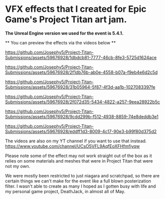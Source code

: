 # VFX effects that I created for Epic Game's Project Titan art jam. #

**The Unreal Engine version we used for the event is 5.4.1.**

** You can preview the effects via the videos below **

https://github.com/Josephy5/Project-Titan-Submissions/assets/59676928/1dbdcb81-7777-46cb-8fe3-5725d1624ace


https://github.com/Josephy5/Project-Titan-Submissions/assets/59676928/2f1db76b-ab0e-4558-b07a-f9eb4e6d2c5d



https://github.com/Josephy5/Project-Titan-Submissions/assets/59676928/31b05964-5f87-4f3d-aa1b-1027083397fe



https://github.com/Josephy5/Project-Titan-Submissions/assets/59676928/2f072d35-5434-4822-a257-9eea28922b5c



https://github.com/Josephy5/Project-Titan-Submissions/assets/59676928/9cdd299b-f512-4938-8859-74e8deddb3e1


https://github.com/Josephy5/Project-Titan-Submissions/assets/59676928/eddff1d3-8009-4c17-90e3-b99f80d375d2

The videos are also on my YT channel if you want to use that instead.
https://www.youtube.com/channel/UCsO5VFL9AqfEoXFHfmfiyqw

Please note some of the effect may not work straight out of the box as it relies on some materials and meshes that were in Project Titan that were not my own.

We were mostly been restricted to just niagara and scratchpad, so there are certain things we can't make for the event like a full blown posterization filter.
I wasn't able to create as many I hoped as I gotten busy with life and my personal game project, DeathJack, in almost all of May.

